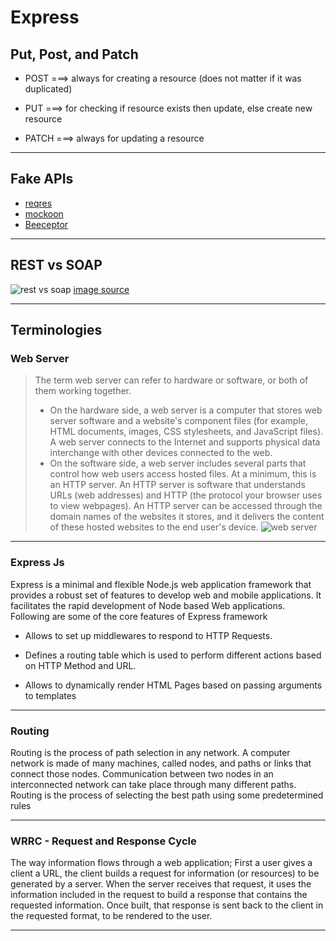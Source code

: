 # Express

## Put, Post, and Patch

- POST ===> always for creating a resource (does not matter if it was duplicated)

- PUT ===> for checking if resource exists then update, else create new resource

- PATCH ===> always for updating a resource

---

## Fake APIs

- [reqres](https://reqres.in/)
- [mockoon](https://mockoon.com/)
- [Beeceptor](https://beeceptor.com/)

---

## REST vs SOAP

![rest vs soap](https://jelvix.com/wp-content/uploads/2020/09/soap-vs-rest-infographics.jpg)
[image source](https://jelvix.com/blog/rest-vs-soap)

---

## Terminologies

### Web Server

>The term web server can refer to hardware or software, or both of them working together.
>
>- On the hardware side, a web server is a computer that stores web server software and a website's component files (for example, HTML documents, images, CSS stylesheets, and JavaScript files). A web server connects to the Internet and supports physical data interchange with other devices connected to the web.
>- On the software side, a web server includes several parts that control how web users access hosted files. At a minimum, this is an HTTP server. An HTTP server is software that understands URLs (web addresses) and HTTP (the protocol your browser uses to view webpages). An HTTP server can be accessed through the domain names of the websites it stores, and it delivers the content of these hosted websites to the end user's device.
![web server](https://developer.mozilla.org/en-US/docs/Learn/Common_questions/What_is_a_web_server/web-server.svg)

---

### Express Js

Express is a minimal and flexible Node.js web application framework that provides a robust set of features to develop web and mobile applications. It facilitates the rapid development of Node based Web applications. Following are some of the core features of Express framework

- Allows to set up middlewares to respond to HTTP Requests.

- Defines a routing table which is used to perform different actions based on HTTP Method and URL.

- Allows to dynamically render HTML Pages based on passing arguments to templates

---

### Routing

Routing is the process of path selection in any network. A computer network is made of many machines, called nodes, and paths or links that connect those nodes. Communication between two nodes in an interconnected network can take place through many different paths. Routing is the process of selecting the best path using some predetermined rules

---

### WRRC - Request and Response Cycle

The way information flows through a web application; First a user gives a client a URL, the client builds a request for information (or resources) to be generated by a server. When the server receives that request, it uses the information included in the request to build a response that contains the requested information. Once built, that response is sent back to the client in the requested format, to be rendered to the user.

---
